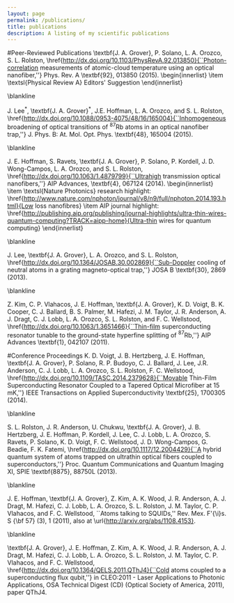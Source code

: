 ```yaml
---
layout: page
permalink: /publications/
title: publications
description: A listing of my scientific publications
---
```


#Peer-Reviewed Publications
\textbf{J. A. Grover}, P. Solano, L. A. Orozco, S. L. Rolston, \href{http://dx.doi.org/10.1103/PhysRevA.92.013850}{``Photon-correlation measurements of atomic-cloud temperature using an optical nanofiber,''} Phys. Rev. A \textbf{92}, 013850 (2015).
	\begin{innerlist}
		\item \textsl{Physical Review A} Editors' Suggestion
	\end{innerlist}
	
\blankline 

 J. Lee$^{*}$, \textbf{J. A. Grover}$^{*}$, J.E. Hoffman, L. A. Orozco, and S. L. Rolston, \href{http://dx.doi.org/10.1088/0953-4075/48/16/165004}{``Inhomogeneous broadening of optical transitions of $^{87}$Rb atoms in an optical nanofiber trap,''} J. Phys. B: At. Mol. Opt. Phys. \textbf{48}, 165004 (2015).

\blankline

J. E. Hoffman, S. Ravets, \textbf{J. A. Grover}, P. Solano, P. Kordell, J. D. Wong-Campos, L. A. Orozco, and S. L. Rolston, \href{http://dx.doi.org/10.1063/1.4879799}{``Ultrahigh transmission optical nanofibers,''} AIP Advances, \textbf{4}, 067124 (2014).
\begin{innerlist}
\item \textsl{Nature Photonics} research highlight: \href{http://www.nature.com/nphoton/journal/v8/n9/full/nphoton.2014.193.html}{Low loss nanofibres}
\item AIP journal highlight: \href{http://publishing.aip.org/publishing/journal-highlights/ultra-thin-wires-quantum-computing?TRACK=aipp-home}{Ultra-thin wires for quantum computing}
\end{innerlist}

\blankline

 J. Lee, \textbf{J. A. Grover}, L. A. Orozco, and S. L. Rolston, \href{http://dx.doi.org/10.1364/JOSAB.30.002869}{``Sub-Doppler cooling of neutral atoms in a grating magneto-optical trap,''} JOSA B \textbf{30}, 2869 (2013).

\blankline

Z. Kim, C. P. Vlahacos, J. E. Hoffman, \textbf{J. A. Grover}, K. D. Voigt, B. K. Cooper, C. J. Ballard, B. S. Palmer, M. Hafezi, J. M. Taylor, J. R. Anderson, A. J. Dragt, C. J. Lobb, L. A. Orozco, S. L. Rolston, and F. C. Wellstood, \href{http://dx.doi.org/10.1063/1.3651466}{``Thin-film superconducting resonator tunable to the ground-state hyperfine splitting of $^{87}$Rb,''} AIP Advances \textbf{1}, 042107 (2011).


#Conference Proceedings
K. D. Voigt, J. B. Hertzberg, J. E. Hoffman, \textbf{J. A. Grover}, P. Solano, R. P. Budoyo, C. J. Ballard, J. Lee, J.R. Anderson, C. J. Lobb, L. A. Orozco, S. L. Rolston, F. C. Wellstood, \href{http://dx.doi.org/10.1109/TASC.2014.2379628}{``Movable Thin-Film Superconducting Resonator Coupled to a Tapered Optical Microfiber at 15 mK,''}  IEEE Transactions on Applied Superconductivity \textbf{25}, 1700305 (2014).

\blankline

S. L. Rolston, J. R. Anderson, U. Chukwu, \textbf{J. A. Grover}, J. B. Hertzberg, J. E. Hoffman, P. Kordell, J. Lee, C. J. Lobb, L. A. Orozco, S. Ravets, P. Solano, K. D. Voigt, F. C. Wellstood, J. D. Wong-Campos, G. Beadie, F. K. Fatemi, \href{http://dx.doi.org/10.1117/12.2004429}{``A hybrid quantum system of atoms trapped on ultrathin optical fibers coupled to superconductors,''} Proc. Quantum Communications and Quantum Imaging XI, SPIE \textbf{8875}, 88750L (2013).

\blankline

J. E. Hoffman, \textbf{J. A. Grover}, Z. Kim, A. K. Wood, J. R. Anderson, A. J. Dragt, M. Hafezi, C. J. Lobb, L. A. Orozco, S. L. Rolston, J. M. Taylor, C. P. Vlahacos, and F. C. Wellstood, ``Atoms talking to SQUIDs,'' Rev. Mex. F\'{\i}s. S {\bf 57} (3), 1 (2011), also at \url{http://arxiv.org/abs/1108.4153}.

\blankline

\textbf{J. A. Grover}, J. E. Hoffman, Z. Kim, A. K. Wood, J. R. Anderson, A. J. Dragt, M. Hafezi, C. J. Lobb, L. A. Orozco, S. L. Rolston, J. M. Taylor, C. P. Vlahacos, and F. C. Wellstood, \href{http://dx.doi.org/10.1364/QELS.2011.QThJ4}{``Cold atoms coupled to a superconducting flux qubit,''} in CLEO:2011 - Laser Applications to Photonic Applications, OSA Technical Digest (CD) (Optical Society of America, 2011), paper QThJ4. 

<!--
<ul class="post-list">
{% for poem in site.publications reversed %}
    <li>
        <h2><a class="poem-title" href="{{ poem.url | prepend: site.baseurl }}">{{ poem.title }}</a></h2>
        <p class="post-meta">{{ poem.date | date: '%B %-d, %Y — %H:%M' }}</p>
      </li>
{% endfor %}
</ul>
-->
